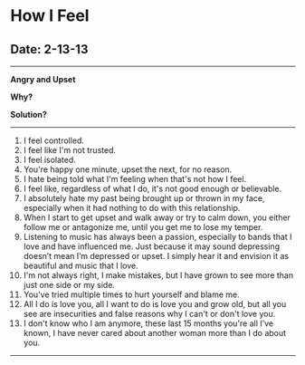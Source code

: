 # How I Feel

## Date: 2-13-13

---- 

**Angry and Upset**

**Why?**

**Solution?**

---- 

1. I feel controlled.
2. I feel like I'm not trusted. 
3. I feel isolated.
4. You're happy one minute, upset the next, for no reason. 
5. I hate being told what I'm feeling when that's not how I feel.
6. I feel like, regardless of what I do, it's not good enough or believable. 
7. I absolutely hate my past being brought up or thrown in my face, especially when it had nothing to do with this relationship.
8. When I start to get upset and walk away or try to calm down, you either follow me or antagonize me, until you get me to lose my temper. 
9. Listening to music has always been a passion, especially to bands that I love and have influenced me. Just because it may sound depressing doesn’t mean I’m depressed or upset. I simply hear it and envision it as beautiful and music that I love.
10. I'm not always right, I make mistakes, but I have grown to see more than just one side or my side.
11. You've tried multiple times to hurt yourself and blame me.
12. All I do is love you, all I want to do is love you and grow old, but all you see are insecurities and false reasons why I can't or don't love you.
13. I don't know who I am anymore, these last 15 months you're all I’ve known, I have never cared about another woman more than I do about you.


----
